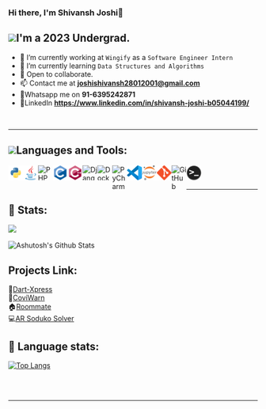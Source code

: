 ### Hi there, I'm Shivansh Joshi👋



## <img src="https://media.giphy.com/media/mGcNjsfWAjY5AEZNw6/giphy.gif" width="45">I'm a 2023 Undergrad.

- 🔭 I’m currently working at `Wingify` as a `Software Engineer Intern`
- 🌱 I’m currently learning `Data Structures and Algorithms`
- 👯 Open to collaborate.
- 📫 Contact me at **joshishivansh28012001@gmail.com**
- 📱Whatsapp me on **91-6395242871**
- 🔗LinkedIn **https://www.linkedin.com/in/shivansh-joshi-b05044199/**
<br/>

---

## <img src="https://github.com/TheDudeThatCode/TheDudeThatCode/blob/master/Assets/Developer.gif" width="45px">Languages and Tools:

<img align="left" alt="python" width="30px" src="https://raw.githubusercontent.com/github/explore/80688e429a7d4ef2fca1e82350fe8e3517d3494d/topics/python/python.png" />
<img align="left" alt="JAVA" width="30px" height="30px" src="https://github.com/devicons/devicon/blob/master/icons/java/java-original.svg"> 
<img align="left" alt="PHP" width="30px" height="30px" src="https://www.phpflow.com/wp-content/uploads/2020/11/php_8.png"> 
<img align="left" alt="C" width="30px" height="30px" src="https://github.com/devicons/devicon/blob/master/icons/c/c-original.svg"> 
<img align="left" alt="C++" width="30px" height="30px" src="https://github.com/devicons/devicon/blob/master/icons/cplusplus/cplusplus-original.svg">
<img align="left" alt="Django" width="30px" height="30px" src="https://studygyaan.com/wp-content/uploads/2021/12/CicamXxN_400x400-1.jpg?ezimgfmt=rs%3Adevice%2Frscb1-1"> 
<img align="left" alt="Docker" width="30px" height="30px" src="https://icon-library.com/images/docker-icon/docker-icon-25.jpg"> 
<img align="left" alt="PyCharm" width="30px" src="https://upload.wikimedia.org/wikipedia/commons/1/1d/PyCharm_Icon.svg" />
<img align="left" alt="Visual Studio Code" width="30px" src="https://raw.githubusercontent.com/github/explore/80688e429a7d4ef2fca1e82350fe8e3517d3494d/topics/visual-studio-code/visual-studio-code.png" />
<img align="left" alt="Jupyter Notebook" width="30px" src="https://github.com/devicons/devicon/blob/master/icons/jupyter/jupyter-original-wordmark.svg"/>
<img align="left" alt="Git" width="30px" src="https://github.com/devicons/devicon/blob/master/icons/git/git-original.svg" />
<img align="left" alt="GitHub" width="30px" src="https://cdn3.iconfinder.com/data/icons/popular-services-brands/512/github-512.png" />
<img align="left" alt="Terminal" width="30px" src="https://raw.githubusercontent.com/github/explore/80688e429a7d4ef2fca1e82350fe8e3517d3494d/topics/terminal/terminal.png" />


<br/>
<br/>

---

## 🎯 Stats:
[<img src="https://komarev.com/ghpvc/?username=shivanshjoshi28&label=Profile+Views&color=2e8b57&style=flat" />](https://github.com/shivanshjoshi28)

<img alt="Ashutosh's Github Stats" src="https://github-readme-stats.vercel.app/api?username=shivanshjoshi28&show_icons=true&count_private=true&theme=tokyonight" />

## Projects Link:
🚚[Dart-Xpress](https://github.com/shivanshjoshi28/Dart_Xpress)
<br/>
🦠[CoviWarn](https://coviwarn.herokuapp.com/)
<br/>
🏠[Roommate](http://roommate.techmihirnaik.in/)
<br/>
💻[AR Soduko Solver](https://github.com/shivanshjoshi28/Sudoku-Solver-Computer-Vision)
## 📝 Language stats:


[![Top Langs](https://github-readme-stats.vercel.app/api/top-langs/?username=shivanshjoshi28&layout=compact&theme=tokyonight&langs_count=10)](https://github.com/anuraghazra/github-readme-stats)

<br/>
<br/>

---



<!--
**shivanshjoshi28/shivanshjoshi28** is a ✨ _special_ ✨ repository because its `README.md` (this file) appears on your GitHub profile.

Here are some ideas to get you started:

- 🔭 I’m currently working on ...
- 🌱 I’m currently learning ...
- 👯 I’m looking to collaborate on ...
- 🤔 I’m looking for help with ...
- 💬 Ask me about ...
- 📫 How to reach me: ...
- 😄 Pronouns: ...
- ⚡ Fun fact: ...
-->
